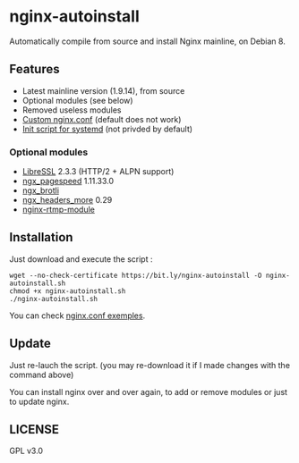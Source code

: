 # nginx-autoinstall
Automatically compile from source and install Nginx mainline, on Debian 8.

## Features
- Latest mainline version (1.9.14), from source
- Optional modules (see below)
- Removed useless modules
- [Custom nginx.conf](https://github.com/Angristan/nginx-autoinstall/blob/master/conf/nginx.conf) (default does not work)
- [Init script for systemd](https://github.com/Angristan/nginx-autoinstall/blob/master/conf/nginx.service) (not privded by default)

### Optional modules
- [LibreSSL](https://github.com/libressl-portable/portable) 2.3.3 (HTTP/2 + ALPN support)
- [ngx_pagespeed](https://github.com/pagespeed/ngx_pagespeed) 1.11.33.0
- [ngx_brotli](https://github.com/google/ngx_brotli)
- [ngx_headers_more](https://github.com/openresty/headers-more-nginx-module) 0.29
- [nginx-rtmp-module](https://github.com/arut/nginx-rtmp-module)

## Installation

Just download and execute the script :
```
wget --no-check-certificate https://bit.ly/nginx-autoinstall -O nginx-autoinstall.sh
chmod +x nginx-autoinstall.sh
./nginx-autoinstall.sh
```

You can check [nginx.conf exemples](https://github.com/Angristan/nginx-autoinstall/tree/master/conf).

## Update

Just re-lauch the script. (you may re-download it if I made changes with the command above)

You can install nginx over and over again, to add or remove modules or just to update nginx.

## LICENSE

GPL v3.0
